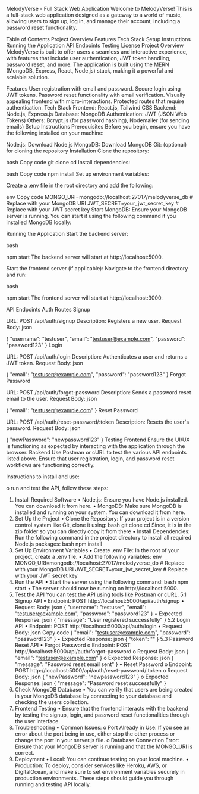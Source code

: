 MelodyVerse - Full Stack Web Application
Welcome to MelodyVerse! This is a full-stack web application designed as a gateway to a world of music, allowing users to sign up, log in, and manage their account, including a password reset functionality.

Table of Contents
Project Overview
Features
Tech Stack
Setup Instructions
Running the Application
API Endpoints
Testing
License
Project Overview
MelodyVerse is built to offer users a seamless and interactive experience, with features that include user authentication, JWT token handling, password reset, and more. The application is built using the MERN (MongoDB, Express, React, Node.js) stack, making it a powerful and scalable solution.

Features
User registration with email and password.
Secure login using JWT tokens.
Password reset functionality with email verification.
Visually appealing frontend with micro-interactions.
Protected routes that require authentication.
Tech Stack
Frontend: React.js, Tailwind CSS
Backend: Node.js, Express.js
Database: MongoDB
Authentication: JWT (JSON Web Tokens)
Others: Bcrypt.js (for password hashing), Nodemailer (for sending emails)
Setup Instructions
Prerequisites
Before you begin, ensure you have the following installed on your machine:

Node.js: Download Node.js
MongoDB: Download MongoDB
Git: (optional) for cloning the repository
Installation
Clone the repository:

bash
Copy code
git clone <repository-url>
cd <repository-folder>
Install dependencies:

bash
Copy code
npm install
Set up environment variables:

Create a .env file in the root directory and add the following:

env
Copy code
MONGO_URI=mongodb://localhost:27017/melodyverse_db  # Replace with your MongoDB URI
JWT_SECRET=your_jwt_secret_key                      # Replace with your JWT secret key
Start MongoDB: Ensure your MongoDB server is running. You can start it using the following command if you installed MongoDB locally:


Running the Application
Start the backend server:

bash

npm start
The backend server will start at http://localhost:5000.

Start the frontend server (if applicable): Navigate to the frontend directory and run:

bash

npm start
The frontend server will start at http://localhost:3000.

API Endpoints
Auth Routes
Signup

URL: POST /api/auth/signup
Description: Registers a new user.
Request Body:
json

{
  "username": "testuser",
  "email": "testuser@example.com",
  "password": "password123"
}
Login

URL: POST /api/auth/login
Description: Authenticates a user and returns a JWT token.
Request Body:
json

{
  "email": "testuser@example.com",
  "password": "password123"
}
Forgot Password

URL: POST /api/auth/forgot-password
Description: Sends a password reset email to the user.
Request Body:
json

{
  "email": "testuser@example.com"
}
Reset Password

URL: POST /api/auth/reset-password/:token
Description: Resets the user's password.
Request Body:
json

{
  "newPassword": "newpassword123"
}
Testing
Frontend
Ensure the UI/UX is functioning as expected by interacting with the application through the browser.
Backend
Use Postman or cURL to test the various API endpoints listed above.
Ensure that user registration, login, and password reset workflows are functioning correctly.

Instructions to install and use:

o run and test the API, follow these steps:
1. Install Required Software
• Node.js: Ensure you have Node.js installed. You can download it from here.
• MongoDB: Make sure MongoDB is installed and running on your system. You can download 
it from here.
2. Set Up the Project
• Clone the Repository: If your project is in a version control system like Git, clone it using:
bash
git clone <repository-url>
cd <repository-folder>
Since, it is in the zip folder so you can directly copy it from there
• Install Dependencies: Run the following command in the project directory to install all 
required Node.js packages:
bash
npm install
3. Set Up Environment Variables
• Create .env File: In the root of your project, create a .env file.
• Add the following variables:
env
MONGO_URI=mongodb://localhost:27017/melodyverse_db # Replace with your MongoDB URI
JWT_SECRET=your_jwt_secret_key # Replace with your JWT secret key
4. Run the API
• Start the server using the following command:
bash
npm start
• The server should now be running on http://localhost:5000.
5. Test the API
You can test the API using tools like Postman or cURL.
5.1 Signup API
• Endpoint: POST http://localhost:5000/api/auth/signup
• Request Body:
json
{
 "username": "testuser",
 "email": "testuser@example.com",
 "password": "password123"
}
• Expected Response:
json
{
 "message": "User registered successfully"
}
5.2 Login API
• Endpoint: POST http://localhost:5000/api/auth/login
• Request Body:
json
Copy code
{
 "email": "testuser@example.com",
 "password": "password123"
}
• Expected Response:
json
{
 "token": "<your-jwt-token>"
}
5.3 Password Reset API
• Forgot Password
o Endpoint: POST http://localhost:5000/api/auth/forgot-password
o Request Body:
json
{
 "email": "testuser@example.com"
}
o Expected Response:
json
{
 "message": "Password reset email sent"
}
• Reset Password
o Endpoint: POST http://localhost:5000/api/auth/reset-password/:token
o Request Body:
json
{
 "newPassword": "newpassword123"
}
o Expected Response:
json
{
 "message": "Password reset successfully"
}
6. Check MongoDB Database
• You can verify that users are being created in your MongoDB database by connecting to your 
database and checking the users collection.
7. Frontend Testing
• Ensure that the frontend interacts with the backend by testing the signup, login, and 
password reset functionalities through the user interface.
8. Troubleshooting
• Common Issues:
o Port Already in Use: If you see an error about the port being in use, either stop the 
other process or change the port in your server.js file.
o Database Connection Error: Ensure that your MongoDB server is running and that 
the MONGO_URI is correct.
9. Deployment
• Local: You can continue testing on your local machine.
• Production: To deploy, consider services like Heroku, AWS, or DigitalOcean, and make sure to 
set environment variables securely in production environments.
These steps should guide you through running and testing API locally.
